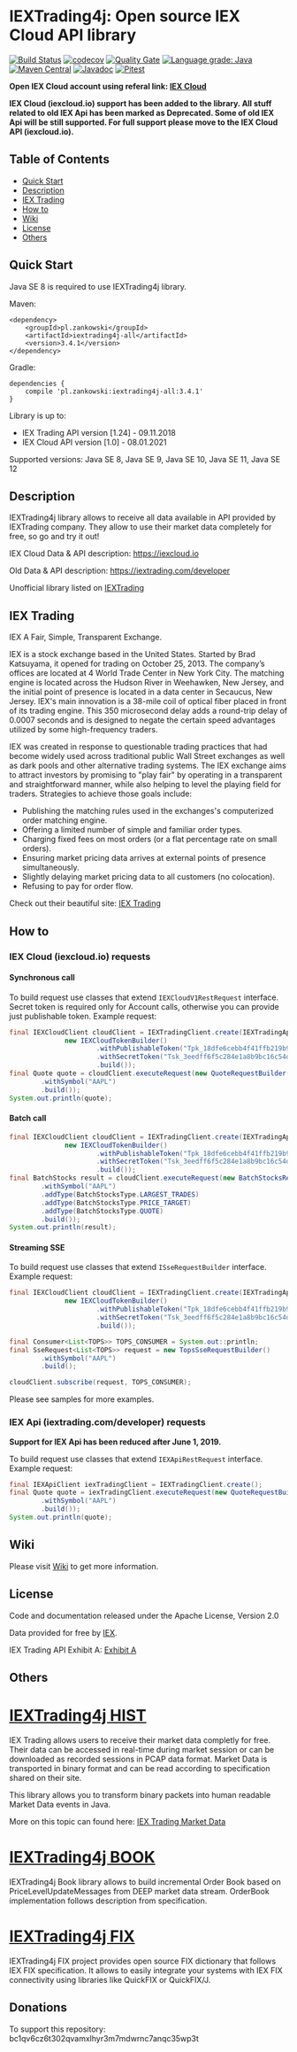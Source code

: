 # IEXTrading4j: Open source IEX Cloud API library

[![Build Status](https://travis-ci.org/WojciechZankowski/iextrading4j.svg?branch=master)](https://travis-ci.org/WojciechZankowski/iextrading4j)
[![codecov](https://codecov.io/gh/WojciechZankowski/iextrading4j/branch/master/graph/badge.svg)](https://codecov.io/gh/WojciechZankowski/iextrading4j)
[![Quality Gate](https://sonarcloud.io/api/project_badges/measure?project=pl.zankowski%3Aiextrading4j&metric=alert_status)](https://sonarcloud.io/dashboard/index/pl.zankowski:iextrading4j)
[![Language grade: Java](https://img.shields.io/lgtm/grade/java/g/WojciechZankowski/iextrading4j.svg?logo=lgtm&logoWidth=18)](https://lgtm.com/projects/g/WojciechZankowski/iextrading4j/context:java)
[![Maven Central](https://img.shields.io/maven-central/v/pl.zankowski/iextrading4j-all.svg?label=Maven%20Central)](https://search.maven.org/search?q=g:%22pl.zankowski%22%20AND%20a:%22iextrading4j-all%22)
[![Javadoc](https://javadoc-badge.appspot.com/pl.zankowski/iextrading4j-all.svg?label=Javadoc)](https://wojciechzankowski.github.io/iextrading4j/apidocs/)
[![Pitest](https://javadoc-badge.appspot.com/pl.zankowski/iextrading4j-all.svg?label=Pitest)](https://wojciechzankowski.github.io/iextrading4j/pit-reports/)

**Open IEX Cloud account using referal link: [IEX Cloud](https://iexcloud.io/s/632c5323)** 

**IEX Cloud (iexcloud.io) support has been added to the library. All stuff related to old IEX Api has been marked as Deprecated. Some of old IEX Api will be still supported. For full support please move to the IEX Cloud API (iexcloud.io).**


## Table of Contents

* [Quick Start](#quick-start)
* [Description](#description)
* [IEX Trading](#iex-trading)
* [How to](#how-to)
* [Wiki](#wiki)
* [License](#license)
* [Others](#others)

## Quick Start

Java SE 8 is required to use IEXTrading4j library. 

Maven:

```
<dependency>
	<groupId>pl.zankowski</groupId>
	<artifactId>iextrading4j-all</artifactId>
	<version>3.4.1</version>
</dependency>
```

Gradle:

```
dependencies {
	compile 'pl.zankowski:iextrading4j-all:3.4.1'
}
```

Library is up to:

* IEX Trading API version [1.24] - 09.11.2018
* IEX Cloud API version [1.0] - 08.01.2021

Supported versions: Java SE 8, Java SE 9, Java SE 10, Java SE 11, Java SE 12

## Description

IEXTrading4j library allows to receive all data available in API provided by IEXTrading company. They allow to use their market data completely for free, so go and try it out!

IEX Cloud Data & API description: https://iexcloud.io

Old Data & API description: https://iextrading.com/developer

Unofficial library listed on [IEXTrading](https://iextrading.com/developer/docs/#unofficial-libraries-and-integrations)

## IEX Trading

IEX A Fair, Simple, Transparent Exchange.

IEX is a stock exchange based in the United States. Started by Brad Katsuyama, it opened for trading on October 25, 2013. The company’s offices are located at 4 World Trade Center in New York City. The matching engine is located across the Hudson River in Weehawken, New Jersey, and the initial point of presence is located in a data center in Secaucus, New Jersey. IEX's main innovation is a 38-mile coil of optical fiber placed in front of its trading engine. This 350 microsecond delay adds a round-trip delay of 0.0007 seconds and is designed to negate the certain speed advantages utilized by some high-frequency traders.

IEX was created in response to questionable trading practices that had become widely used across traditional public Wall Street exchanges as well as dark pools and other alternative trading systems. The IEX exchange aims to attract investors by promising to "play fair" by operating in a transparent and straightforward manner, while also helping to level the playing field for traders. Strategies to achieve those goals include:

* Publishing the matching rules used in the exchanges's computerized order matching engine.
* Offering a limited number of simple and familiar order types.
* Charging fixed fees on most orders (or a flat percentage rate on small orders).
* Ensuring market pricing data arrives at external points of presence simultaneously.
* Slightly delaying market pricing data to all customers (no colocation).
* Refusing to pay for order flow.

Check out their beautiful site: [IEX Trading](https://iextrading.com/)

## How to

### IEX Cloud (iexcloud.io) requests

#### Synchronous call

To build request use classes that extend ``` IEXCloudV1RestRequest ``` interface. Secret token is required only for Account calls, otherwise you can provide just publishable token. Example request:

```java
final IEXCloudClient cloudClient = IEXTradingClient.create(IEXTradingApiVersion.IEX_CLOUD_BETA_SANDBOX,
              new IEXCloudTokenBuilder()
                      .withPublishableToken("Tpk_18dfe6cebb4f41ffb219b9680f9acaf2")
                      .withSecretToken("Tsk_3eedff6f5c284e1a8b9bc16c54dd1af3")
                      .build());
final Quote quote = cloudClient.executeRequest(new QuoteRequestBuilder()
        .withSymbol("AAPL")
        .build());
System.out.println(quote);
```

#### Batch call

```java
final IEXCloudClient cloudClient = IEXTradingClient.create(IEXTradingApiVersion.IEX_CLOUD_BETA_SANDBOX,
              new IEXCloudTokenBuilder()
                      .withPublishableToken("Tpk_18dfe6cebb4f41ffb219b9680f9acaf2")
                      .withSecretToken("Tsk_3eedff6f5c284e1a8b9bc16c54dd1af3")
                      .build());
final BatchStocks result = cloudClient.executeRequest(new BatchStocksRequestBuilder()
        .withSymbol("AAPL")
        .addType(BatchStocksType.LARGEST_TRADES)
        .addType(BatchStocksType.PRICE_TARGET)
        .addType(BatchStocksType.QUOTE)
        .build());
System.out.println(result);
```

#### Streaming SSE

To build request use classes that extend ``` ISseRequestBuilder ``` interface. Example request:

```java
final IEXCloudClient cloudClient = IEXTradingClient.create(IEXTradingApiVersion.IEX_CLOUD_BETA_SANDBOX,
              new IEXCloudTokenBuilder()
                      .withPublishableToken("Tpk_18dfe6cebb4f41ffb219b9680f9acaf2")
                      .withSecretToken("Tsk_3eedff6f5c284e1a8b9bc16c54dd1af3")
                      .build());

final Consumer<List<TOPS>> TOPS_CONSUMER = System.out::println;
final SseRequest<List<TOPS>> request = new TopsSseRequestBuilder()
        .withSymbol("AAPL")
        .build();

cloudClient.subscribe(request, TOPS_CONSUMER);
```

Please see samples for more examples.

### IEX Api (iextrading.com/developer) requests

**Support for IEX Api has been reduced after June 1, 2019.**

To build request use classes that extend ``` IEXApiRestRequest ``` interface. Example request:

```java
final IEXApiClient iexTradingClient = IEXTradingClient.create();
final Quote quote = iexTradingClient.executeRequest(new QuoteRequestBuilder()
        .withSymbol("AAPL")
        .build());
System.out.println(quote);
```


## Wiki

Please visit [Wiki](https://github.com/WojciechZankowski/iextrading4j/wiki) to get more information.


## License

Code and documentation released under the Apache License, Version 2.0

Data provided for free by [IEX](https://iextrading.com/developer).

IEX Trading API Exhibit A: [Exhibit A](https://iextrading.com/api-exhibit-a)

## Others

# [IEXTrading4j HIST](https://github.com/WojciechZankowski/iextrading4j-hist)

IEX Trading allows users to receive their market data completly for free. Their data can be accessed in real-time during market session or can be downloaded as recorded sessions in PCAP data format. Market Data is transported in binary format and can be read according to specification shared on their site. 

This library allows you to transform binary packets into human readable Market Data events in Java.

More on this topic can found here: [IEX Trading Market Data](https://www.iextrading.com/trading/market-data/)

# [IEXTrading4j BOOK](https://github.com/WojciechZankowski/iextrading4j-book)

IEXTrading4j Book library allows to build incremental Order Book based on PriceLevelUpdateMessages from DEEP market data stream. OrderBook implementation follows description from specification.

# [IEXTrading4j FIX](https://github.com/WojciechZankowski/iextrading4j-fix)

IEXTrading4j FIX project provides open source FIX dictionary that follows IEX FIX specification. It allows to easily integrate your systems with IEX FIX connectivity using libraries like QuickFIX or QuickFIX/J.

## Donations

To support this repository: bc1qv6cz6t302qvamxlhyr3m7mdwrnc7anqc35wp3t
